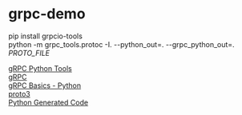 # grpc-demo

pip install grpcio-tools  
python -m grpc_tools.protoc -I. --python_out=. --grpc_python_out=. *PROTO_FILE*


[gRPC Python Tools](https://github.com/grpc/grpc/tree/master/tools/distrib/python/grpcio_tools)  
[gRPC](https://grpc.io/)  
[gRPC Basics - Python](https://grpc.io/docs/tutorials/basic/python.html)  
[proto3](https://developers.google.com/protocol-buffers/docs/proto3)  
[Python Generated Code](https://developers.google.com/protocol-buffers/docs/reference/python-generated)  
